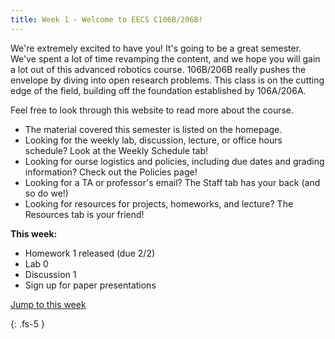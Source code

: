 ```yaml
---
title: Week 1 - Welcome to EECS C106B/206B!
---
```


We're extremely excited to have you! It's going to be a great semester. We've spent a lot of time revamping the content, and we hope you will gain a lot out of this advanced robotics course. 106B/206B really pushes the envelope by diving into open research problems. This class is on the cutting edge of the field, building off the foundation established by 106A/206A. 

Feel free to look through this website to read more about the course. 
- The material covered this semester is listed on the homepage.
- Looking for the weekly lab, discussion, lecture, or office hours schedule? Look at the Weekly Schedule tab!
- Looking for ourse logistics and policies, including due dates and grading information? Check out the Policies page!
- Looking for a TA or professor's email? The Staff tab has your back (and so do we!)
- Looking for resources for projects, homeworks, and lecture? The Resources tab is your friend!

**This week:**
- Homework 1 released (due 2/2)
- Lab 0
- Discussion 1
- Sign up for paper presentations

<a href="{{ site.baseurl }}/#Week1">Jump to this week</a>

{: .fs-5 }
